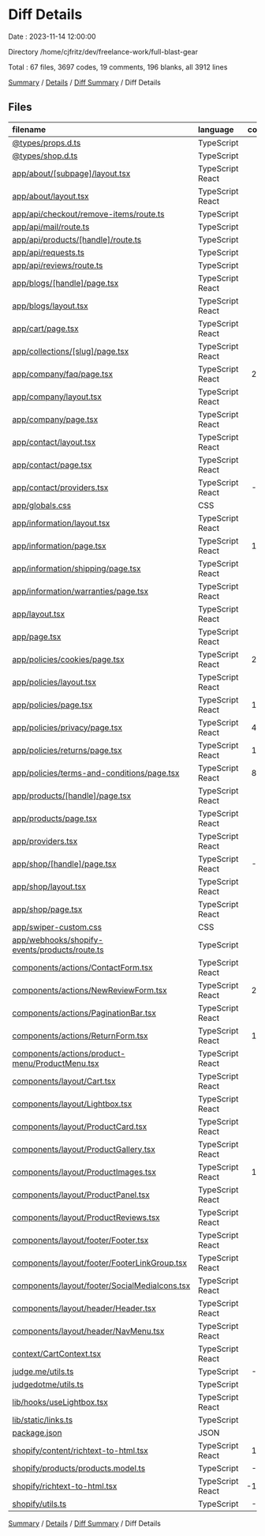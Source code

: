 # Diff Details

Date : 2023-11-14 12:00:00

Directory /home/cjfritz/dev/freelance-work/full-blast-gear

Total : 67 files,  3697 codes, 19 comments, 196 blanks, all 3912 lines

[Summary](results.md) / [Details](details.md) / [Diff Summary](diff.md) / Diff Details

## Files
| filename | language | code | comment | blank | total |
| :--- | :--- | ---: | ---: | ---: | ---: |
| [@types/props.d.ts](/@types/props.d.ts) | TypeScript | 30 | 0 | 9 | 39 |
| [@types/shop.d.ts](/@types/shop.d.ts) | TypeScript | 30 | 0 | 5 | 35 |
| [app/about/[subpage]/layout.tsx](/app/about/%5Bsubpage%5D/layout.tsx) | TypeScript React | 16 | 0 | 4 | 20 |
| [app/about/layout.tsx](/app/about/layout.tsx) | TypeScript React | 4 | 0 | 2 | 6 |
| [app/api/checkout/remove-items/route.ts](/app/api/checkout/remove-items/route.ts) | TypeScript | 15 | 0 | 3 | 18 |
| [app/api/mail/route.ts](/app/api/mail/route.ts) | TypeScript | 73 | 12 | 2 | 87 |
| [app/api/products/[handle]/route.ts](/app/api/products/%5Bhandle%5D/route.ts) | TypeScript | 4 | 0 | 0 | 4 |
| [app/api/requests.ts](/app/api/requests.ts) | TypeScript | 62 | 0 | 8 | 70 |
| [app/api/reviews/route.ts](/app/api/reviews/route.ts) | TypeScript | 9 | 0 | 4 | 13 |
| [app/blogs/[handle]/page.tsx](/app/blogs/%5Bhandle%5D/page.tsx) | TypeScript React | 13 | 0 | 3 | 16 |
| [app/blogs/layout.tsx](/app/blogs/layout.tsx) | TypeScript React | 6 | 0 | 1 | 7 |
| [app/cart/page.tsx](/app/cart/page.tsx) | TypeScript React | 4 | 0 | 2 | 6 |
| [app/collections/[slug]/page.tsx](/app/collections/%5Bslug%5D/page.tsx) | TypeScript React | 4 | 0 | 2 | 6 |
| [app/company/faq/page.tsx](/app/company/faq/page.tsx) | TypeScript React | 265 | 0 | 5 | 270 |
| [app/company/layout.tsx](/app/company/layout.tsx) | TypeScript React | 25 | 0 | 4 | 29 |
| [app/company/page.tsx](/app/company/page.tsx) | TypeScript React | 84 | 0 | 0 | 84 |
| [app/contact/layout.tsx](/app/contact/layout.tsx) | TypeScript React | 6 | 0 | 1 | 7 |
| [app/contact/page.tsx](/app/contact/page.tsx) | TypeScript React | -3 | 0 | 0 | -3 |
| [app/contact/providers.tsx](/app/contact/providers.tsx) | TypeScript React | -11 | 0 | -4 | -15 |
| [app/globals.css](/app/globals.css) | CSS | 0 | 0 | 1 | 1 |
| [app/information/layout.tsx](/app/information/layout.tsx) | TypeScript React | 25 | 0 | 4 | 29 |
| [app/information/page.tsx](/app/information/page.tsx) | TypeScript React | 112 | 0 | 3 | 115 |
| [app/information/shipping/page.tsx](/app/information/shipping/page.tsx) | TypeScript React | 82 | 0 | 4 | 86 |
| [app/information/warranties/page.tsx](/app/information/warranties/page.tsx) | TypeScript React | 93 | 0 | 5 | 98 |
| [app/layout.tsx](/app/layout.tsx) | TypeScript React | 1 | -1 | 0 | 0 |
| [app/page.tsx](/app/page.tsx) | TypeScript React | -7 | 0 | -1 | -8 |
| [app/policies/cookies/page.tsx](/app/policies/cookies/page.tsx) | TypeScript React | 298 | 0 | 5 | 303 |
| [app/policies/layout.tsx](/app/policies/layout.tsx) | TypeScript React | 25 | 0 | 4 | 29 |
| [app/policies/page.tsx](/app/policies/page.tsx) | TypeScript React | 122 | 0 | 3 | 125 |
| [app/policies/privacy/page.tsx](/app/policies/privacy/page.tsx) | TypeScript React | 455 | 0 | 4 | 459 |
| [app/policies/returns/page.tsx](/app/policies/returns/page.tsx) | TypeScript React | 154 | 0 | 5 | 159 |
| [app/policies/terms-and-conditions/page.tsx](/app/policies/terms-and-conditions/page.tsx) | TypeScript React | 862 | 0 | 4 | 866 |
| [app/products/[handle]/page.tsx](/app/products/%5Bhandle%5D/page.tsx) | TypeScript React | 10 | 0 | 2 | 12 |
| [app/products/page.tsx](/app/products/page.tsx) | TypeScript React | 4 | 0 | 1 | 5 |
| [app/providers.tsx](/app/providers.tsx) | TypeScript React | 7 | 0 | 0 | 7 |
| [app/shop/[handle]/page.tsx](/app/shop/%5Bhandle%5D/page.tsx) | TypeScript React | -53 | 0 | -1 | -54 |
| [app/shop/layout.tsx](/app/shop/layout.tsx) | TypeScript React | -1 | 0 | 0 | -1 |
| [app/shop/page.tsx](/app/shop/page.tsx) | TypeScript React | 8 | 0 | 0 | 8 |
| [app/swiper-custom.css](/app/swiper-custom.css) | CSS | 31 | 0 | 7 | 38 |
| [app/webhooks/shopify-events/products/route.ts](/app/webhooks/shopify-events/products/route.ts) | TypeScript | 26 | 0 | 4 | 30 |
| [components/actions/ContactForm.tsx](/components/actions/ContactForm.tsx) | TypeScript React | 16 | 0 | 2 | 18 |
| [components/actions/NewReviewForm.tsx](/components/actions/NewReviewForm.tsx) | TypeScript React | 224 | 2 | 28 | 254 |
| [components/actions/PaginationBar.tsx](/components/actions/PaginationBar.tsx) | TypeScript React | 12 | 0 | 1 | 13 |
| [components/actions/ReturnForm.tsx](/components/actions/ReturnForm.tsx) | TypeScript React | 190 | 0 | 23 | 213 |
| [components/actions/product-menu/ProductMenu.tsx](/components/actions/product-menu/ProductMenu.tsx) | TypeScript React | 3 | -1 | 1 | 3 |
| [components/layout/Cart.tsx](/components/layout/Cart.tsx) | TypeScript React | 62 | 1 | 6 | 69 |
| [components/layout/Lightbox.tsx](/components/layout/Lightbox.tsx) | TypeScript React | 7 | 0 | 3 | 10 |
| [components/layout/ProductCard.tsx](/components/layout/ProductCard.tsx) | TypeScript React | 14 | 0 | 3 | 17 |
| [components/layout/ProductGallery.tsx](/components/layout/ProductGallery.tsx) | TypeScript React | 11 | 0 | 0 | 11 |
| [components/layout/ProductImages.tsx](/components/layout/ProductImages.tsx) | TypeScript React | 106 | 0 | 10 | 116 |
| [components/layout/ProductPanel.tsx](/components/layout/ProductPanel.tsx) | TypeScript React | 60 | 6 | 4 | 70 |
| [components/layout/ProductReviews.tsx](/components/layout/ProductReviews.tsx) | TypeScript React | 87 | 1 | 6 | 94 |
| [components/layout/footer/Footer.tsx](/components/layout/footer/Footer.tsx) | TypeScript React | 2 | 0 | 0 | 2 |
| [components/layout/footer/FooterLinkGroup.tsx](/components/layout/footer/FooterLinkGroup.tsx) | TypeScript React | 1 | 0 | 0 | 1 |
| [components/layout/footer/SocialMediaIcons.tsx](/components/layout/footer/SocialMediaIcons.tsx) | TypeScript React | 9 | 0 | 0 | 9 |
| [components/layout/header/Header.tsx](/components/layout/header/Header.tsx) | TypeScript React | -4 | 0 | 0 | -4 |
| [components/layout/header/NavMenu.tsx](/components/layout/header/NavMenu.tsx) | TypeScript React | 4 | 0 | -1 | 3 |
| [context/CartContext.tsx](/context/CartContext.tsx) | TypeScript React | 9 | 0 | 1 | 10 |
| [judge.me/utils.ts](/judge.me/utils.ts) | TypeScript | -23 | 0 | -6 | -29 |
| [judgedotme/utils.ts](/judgedotme/utils.ts) | TypeScript | 55 | 0 | 10 | 65 |
| [lib/hooks/useLightbox.tsx](/lib/hooks/useLightbox.tsx) | TypeScript React | 20 | 0 | 6 | 26 |
| [lib/static/links.ts](/lib/static/links.ts) | TypeScript | 1 | 0 | 0 | 1 |
| [package.json](/package.json) | JSON | 3 | 0 | 0 | 3 |
| [shopify/content/richtext-to-html.tsx](/shopify/content/richtext-to-html.tsx) | TypeScript React | 106 | 0 | 22 | 128 |
| [shopify/products/products.model.ts](/shopify/products/products.model.ts) | TypeScript | -45 | 0 | -3 | -48 |
| [shopify/richtext-to-html.tsx](/shopify/richtext-to-html.tsx) | TypeScript React | -106 | 0 | -22 | -128 |
| [shopify/utils.ts](/shopify/utils.ts) | TypeScript | -17 | -1 | -3 | -21 |

[Summary](results.md) / [Details](details.md) / [Diff Summary](diff.md) / Diff Details